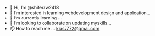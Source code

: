 - 👋 Hi, I’m @shiferaw2418
- 👀 I’m interested in learning webdevelopment design and application...
- 🌱 I’m currently learning ...
- 💞️ I’m looking to collaborate on updating myskills...
- 📫 How to reach me ...
kias7772@gmail.com 
<!---
shiferaw2418/shiferaw2418 is a ✨ special ✨ repository because its `README.md` (this file) appears on your GitHub profile.
You can click the Preview link to take a look at your changes.
--->
